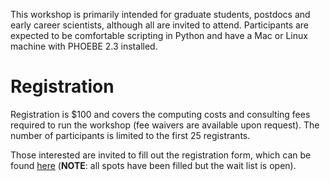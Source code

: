 
This workshop is primarily intended for graduate students, postdocs and early career scientists, although all are invited to attend.  Participants are expected to be comfortable scripting in Python and have a Mac or Linux machine with PHOEBE 2.3 installed.

# Registration
Registration is $100 and covers the computing costs and consulting fees required to run the workshop (fee waivers are available upon request).  The number of participants is limited to the first 25 registrants.

Those interested are invited to fill out the registration form, which can be found [here](https://docs.google.com/forms/d/e/1FAIpQLSfPE_JZqy4ZFjGgvIC1wMBJEo03Qr7TiV9cEq22nH4l6_nkIQ/viewform) (**NOTE**: all spots have been filled but the wait list is open).
